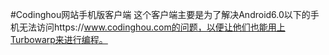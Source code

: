 #Codinghou网站手机版客户端
这个客户端主要是为了解决Android6.0以下的手机无法访问https://www.codinghou.com的问题，以便让他们也能用上Turbowarp来进行编程。
